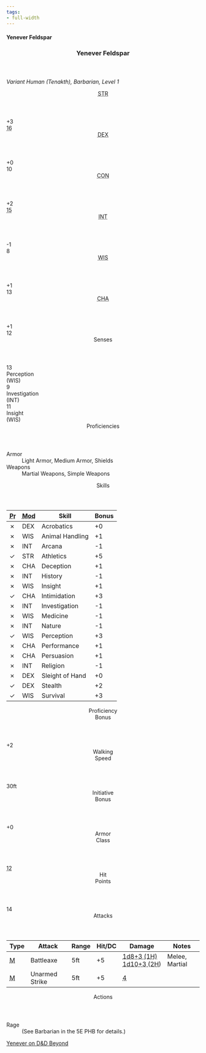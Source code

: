 ```yaml
---
tags:
- full-width
---
```


#### Yenever Feldspar

<div class="dnd5e-pc-block stat-block">
    <article>
        <header class="name">
            <h3 class="title"><span class="word">Yenever</span> <span class="word">Feldspar</span></h3>
        </header>
        <p class="size-and-type"><em>Variant Human (Tenakth), Barbarian, Level 1</em></p>
        <section class="stats">
            <div class="stat block">
                <header class="label"><abbr title="Strength">STR</abbr></header>
                <div class="modifier">+3</div>
                <div class="value legend"><abbr title="15 base, +1 for Variant Human">16</abbr></div>
            </div>
            <div class="stat block">
                <header class="label"><abbr title="Dexterity">DEX</abbr></header>
                <div class="modifier">+0</div>
                <div class="value legend">10</div>
            </div>
            <div class="stat block">
                <header class="label"><abbr title="Constitution">CON</abbr></header>
                <div class="modifier">+2</div>
                <div class="value legend"><abbr title="14 base, +1 for Variant Human">15</abbr></div>
            </div>
            <div class="stat block">
                <header class="label"><abbr title="Intelligence">INT</abbr></header>
                <div class="modifier">-1</div>
                <div class="value legend">8</div>
            </div>
            <div class="stat block">
                <header class="label"><abbr title="Wisdom">WIS</abbr></header>
                <div class="modifier">+1</div>
                <div class="value legend">13</div>
            </div>
            <div class="stat block">
                <header class="label"><abbr title="Charisma">CHA</abbr></header>
                <div class="modifier">+1</div>
                <div class="value legend">12</div>
            </div>
        </section>
        <section class="senses block">
            <header class="label">Senses</header>
            <div class="group">
                <div class="sense">
                    <div class="value">13</div>
                    <div class="title">Perception</div>
                    <div class="based-on">(WIS)</div>
                </div>
                <div class="sense">
                    <div class="value">9</div>
                    <div class="title">Investigation</div>
                    <div class="based-on">(INT)</div>
                </div>
                <div class="sense">
                    <div class="value">11</div>
                    <div class="title">Insight</div>
                    <div class="based-on">(WIS)</div>
                </div>
            </div>
        </section>
        <section class="proficiencies block">
            <header class="label">Proficiencies</header>
            <dl>
                <dt>Armor</dt>
                <dd>Light Armor, Medium Armor, Shields</dd>
                <dt>Weapons</dt>
                <dd>Martial Weapons, Simple Weapons</dd>
            </dl>
        </section>
        <section class="skills block">
            <header class="label">Skills</header>
            <table>
                <thead>
                    <tr>
                        <th class="proficient"><abbr title="Proficient?">Pr</abbr></th>
                        <th class="modifies"><abbr title="Modifies">Mod</abbr></th>
                        <th class="skill-name">Skill</th>
                        <th class="bonus">Bonus</th>
                    </tr>
                </thead>
                <tbody>
                    <tr>
                        <td class="proficient no">&cross;</td>
                        <td class="modifies">DEX</td>
                        <td class="skill-name">Acrobatics</td>
                        <td class="bonus">+0</td>
                    </tr>
                    <tr>
                        <td class="proficient no">&cross;</td>
                        <td class="modifies">WIS</td>
                        <td class="skill-name">Animal Handling</td>
                        <td class="bonus">+1</td>
                    </tr>
                    <tr>
                        <td class="proficient no">&cross;</td>
                        <td class="modifies">INT</td>
                        <td class="skill-name">Arcana</td>
                        <td class="bonus">-1</td>
                    </tr>
                    <tr>
                        <td class="proficient yes">&check;</td>
                        <td class="modifies">STR</td>
                        <td class="skill-name">Athletics</td>
                        <td class="bonus">+5</td>
                    </tr>
                    <tr>
                        <td class="proficient no">&cross;</td>
                        <td class="modifies">CHA</td>
                        <td class="skill-name">Deception</td>
                        <td class="bonus">+1</td>
                    </tr>
                    <tr>
                        <td class="proficient no">&cross;</td>
                        <td class="modifies">INT</td>
                        <td class="skill-name">History</td>
                        <td class="bonus">-1</td>
                    </tr>
                    <tr>
                        <td class="proficient no">&cross;</td>
                        <td class="modifies">WIS</td>
                        <td class="skill-name">Insight</td>
                        <td class="bonus">+1</td>
                    </tr>
                    <tr>
                        <td class="proficient yes">&check;</td>
                        <td class="modifies">CHA</td>
                        <td class="skill-name">Intimidation</td>
                        <td class="bonus">+3</td>
                    </tr>
                    <tr>
                        <td class="proficient no">&cross;</td>
                        <td class="modifies">INT</td>
                        <td class="skill-name">Investigation</td>
                        <td class="bonus">-1</td>
                    </tr>
                    <tr>
                        <td class="proficient no">&cross;</td>
                        <td class="modifies">WIS</td>
                        <td class="skill-name">Medicine</td>
                        <td class="bonus">-1</td>
                    </tr>
                    <tr>
                        <td class="proficient no">&cross;</td>
                        <td class="modifies">INT</td>
                        <td class="skill-name">Nature</td>
                        <td class="bonus">-1</td>
                    </tr>
                    <tr>
                        <td class="proficient yes">&check;</td>
                        <td class="modifies">WIS</td>
                        <td class="skill-name">Perception</td>
                        <td class="bonus">+3</td>
                    </tr>
                    <tr>
                        <td class="proficient no">&cross;</td>
                        <td class="modifies">CHA</td>
                        <td class="skill-name">Performance</td>
                        <td class="bonus">+1</td>
                    </tr>
                    <tr>
                        <td class="proficient no">&cross;</td>
                        <td class="modifies">CHA</td>
                        <td class="skill-name">Persuasion</td>
                        <td class="bonus">+1</td>
                    </tr>
                    <tr>
                        <td class="proficient no">&cross;</td>
                        <td class="modifies">INT</td>
                        <td class="skill-name">Religion</td>
                        <td class="bonus">-1</td>
                    </tr>
                    <tr>
                        <td class="proficient no">&cross;</td>
                        <td class="modifies">DEX</td>
                        <td class="skill-name">Sleight of Hand</td>
                        <td class="bonus">+0</td>
                    </tr>
                    <tr>
                        <td class="proficient yes">&check;</td>
                        <td class="modifies">DEX</td>
                        <td class="skill-name">Stealth</td>
                        <td class="bonus">+2</td>
                    </tr>
                    <tr>
                        <td class="proficient yes">&check;</td>
                        <td class="modifies">WIS</td>
                        <td class="skill-name">Survival</td>
                        <td class="bonus">+3</td>
                    </tr>
                </tbody>
            </table>
        </section>
        <section class="proficiency-bonus block">
            <header class="label">Proficiency<br>Bonus</header>
            <div class="value">+2</div>
        </section>
        <section class="walking-speed block">
            <header class="label">Walking<br>Speed</header>
            <div class="value"><span class="scalar">30</span><span class="measure">ft</span></div>
        </section>
        <section class="initiative block">
            <header class="label">Initiative<br>Bonus</header>
            <div class="value">+0</div>
        </section>
        <section class="armor-class block">
            <header class="label">Armor<br>Class</header>
            <div class="value"><abbr title="Base 10, +2 Unarmored Bonus">12</abbr></div>
        </section>
        <section class="hit-points block">
            <header class="label">Hit<br>Points</header>
            <div class="value">14</div>
        </section>
        <section class="attacks block">
            <header class="label">Attacks</header>
            <table>
                <thead>
                    <tr>
                        <th class="type">Type</th>
                        <th class="attack">Attack</th>
                        <th class="range">Range</th>
                        <th class="hit">Hit/DC</th>
                        <th class="damage">Damage</th>
                        <th class="notes">Notes</th>
                    </tr>
                </thead>
                <tbody>
                    <tr>
                        <td class="type"><abbr title="melee" class="melee">M</abbr></td>
                        <td class="attack">Battleaxe</td>
                        <td class="range"><span class="scalar">5</span><span class="measure">ft</span></td>
                        <td class="hit">+5</td>
                        <td class="damage"><abbr title="Piercing" class="pierce">1d8+3&nbsp;(1H)<br>1d10+3&nbsp;(2H)</abbr></td>
                        <td class="notes">Melee, Martial</td>
                    </tr>
                    <tr>
                        <td class="type"><abbr title="melee" class="melee">M</abbr></td>
                        <td class="attack">Unarmed Strike</td>
                        <td class="range"><span class="scalar">5</span><span class="measure">ft</span></td>
                        <td class="hit">+5</td>
                        <td class="damage"><abbr title="Bludgeoning" class="bludgeon">4</abbr></td>
                        <td class="notes"></td>
                    </tr>
                </tbody>
            </table>
        </section>
        <section class="actions block">
            <header class="label">Actions</header>
            <dl>
                <dt>Rage</dt>
                <dd>(See Barbarian in the 5E PHB for details.)</dd>
            </dl>
        </section>
    </article>
</div>

[Yenever on D&D Beyond](https://ddb.ac/characters/32273323/eeVZiY)

